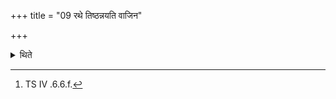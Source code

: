 +++
title = "09 रथे तिष्ठन्नयति वाजिन"

+++

<details><summary>थिते</summary>

9. He addresses the charoiteer, with rathe tiṣṭhan....[^1]  

[^1]: TS IV .6.6.f. 
</details>
